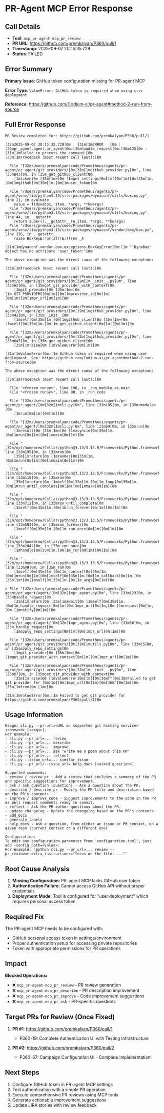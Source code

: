 # PR-Agent MCP Error Response

## Call Details
- **Tool**: `mcp_pr-agent-mcp_pr_review`
- **PR URL**: https://github.com/premkalyan/P360/pull/1
- **Timestamp**: 2025-09-07 20:15:35.728
- **Status**: FAILED

## Error Summary
**Primary Issue**: GitHub token configuration missing for PR-agent MCP

**Error Type**: `ValueError: GitHub token is required when using user deployment`

**Reference**: https://github.com/Codium-ai/pr-agent#method-2-run-from-source

## Full Error Response

```
PR Review completed for: https://github.com/premkalyan/P360/pull/1

[32m2025-09-07 20:15:35.728[0m | [31m[1mERROR   [0m | [36mpr_agent.agent.pr_agent[0m:[36mhandle_request[0m:[36m125[0m - [31m[1mFailed to process the command.[0m
[33m[1mTraceback (most recent call last):[0m

  File "[32m/Users/premkalyan/code/Prometheus/agents/pr-agent/pr_agent/git_providers/[0m[32m[1mgithub_provider.py[0m", line [33m843[0m, in [35m_get_github_client[0m
    [1mtoken[0m [35m[1m=[0m [1mget_settings[0m[1m([0m[1m)[0m[35m[1m.[0m[1mgithub[0m[35m[1m.[0m[1muser_token[0m

  File "/Users/premkalyan/code/Prometheus/agents/pr-agent/venv/lib/python3.13/site-packages/dynaconf/utils/boxing.py", line 21, in evaluate
    value = f(dynabox, item, *args, **kwargs)
  File "/Users/premkalyan/code/Prometheus/agents/pr-agent/venv/lib/python3.13/site-packages/dynaconf/utils/boxing.py", line 44, in __getattr__
    return super().__getattr__(n_item, *args, **kwargs)
  File "/Users/premkalyan/code/Prometheus/agents/pr-agent/venv/lib/python3.13/site-packages/dynaconf/vendor/box/box.py", line 176, in __getattr__
    raise BoxKeyError(str(E))from _A

[31m[1mdynaconf.vendor.box.exceptions.BoxKeyError[0m:[1m "'DynaBox' object has no attribute 'user_token'"[0m

The above exception was the direct cause of the following exception:

[33m[1mTraceback (most recent call last):[0m

  File "[32m/Users/premkalyan/code/Prometheus/agents/pr-agent/pr_agent/git_providers/[0m[32m[1m__init__.py[0m", line [33m62[0m, in [35mget_git_provider_with_context[0m
    [1mgit_provider[0m [35m[1m=[0m [1m_GIT_PROVIDERS[0m[1m[[0m[1mprovider_id[0m[1m][0m[1m([0m[1mpr_url[0m[1m)[0m

  File "[32m/Users/premkalyan/code/Prometheus/agents/pr-agent/pr_agent/git_providers/[0m[32m[1mgithub_provider.py[0m", line [33m42[0m, in [35m__init__[0m
    [1mself[0m[35m[1m.[0m[1mgithub_client[0m [35m[1m=[0m [1mself[0m[35m[1m.[0m[1m_get_github_client[0m[1m([0m[1m)[0m

  File "[32m/Users/premkalyan/code/Prometheus/agents/pr-agent/pr_agent/git_providers/[0m[32m[1mgithub_provider.py[0m", line [33m845[0m, in [35m_get_github_client[0m
    [35m[1mraise[0m [1mValueError[0m[1m([0m

[31m[1mValueError[0m:[1m GitHub token is required when using user deployment. See: https://github.com/Codium-ai/pr-agent#method-2-run-from-source[0m

The above exception was the direct cause of the following exception:

[33m[1mTraceback (most recent call last):[0m

  File "<frozen runpy>", line 198, in _run_module_as_main
  File "<frozen runpy>", line 88, in _run_code

  File "[32m/Users/premkalyan/code/Prometheus/agents/pr-agent/pr_agent/[0m[32m[1mcli.py[0m", line [33m105[0m, in [35m<module>[0m
    [1mrun[0m[1m([0m[1m)[0m

  File "[32m/Users/premkalyan/code/Prometheus/agents/pr-agent/pr_agent/[0m[32m[1mcli.py[0m", line [33m99[0m, in [35mrun[0m
    [1mresult[0m [35m[1m=[0m [1masyncio[0m[35m[1m.[0m[1mrun[0m[1m([0m[1mmain[0m[1m)[0m

  File "[32m/opt/homebrew/Cellar/python@3.13/3.13.5/Frameworks/Python.framework/Versions/3.13/lib/python3.13/asyncio/[0m[32m[1mrunners.py[0m", line [33m195[0m, in [35mrun[0m
    [35m[1mreturn[0m [1mrunner[0m[35m[1m.[0m[1mrun[0m[1m([0m[1mmain[0m[1m)[0m

  File "[32m/opt/homebrew/Cellar/python@3.13/3.13.5/Frameworks/Python.framework/Versions/3.13/lib/python3.13/asyncio/[0m[32m[1mrunners.py[0m", line [33m118[0m, in [35mrun[0m
    [35m[1mreturn[0m [1mself[0m[35m[1m.[0m[1m_loop[0m[35m[1m.[0m[1mrun_until_complete[0m[1m([0m[1mtask[0m[1m)[0m

  File "[32m/opt/homebrew/Cellar/python@3.13/3.13.5/Frameworks/Python.framework/Versions/3.13/lib/python3.13/asyncio/[0m[32m[1mbase_events.py[0m", line [33m712[0m, in [35mrun_until_complete[0m
    [1mself[0m[35m[1m.[0m[1mrun_forever[0m[1m([0m[1m)[0m

  File "[32m/opt/homebrew/Cellar/python@3.13/3.13.5/Frameworks/Python.framework/Versions/3.13/lib/python3.13/asyncio/[0m[32m[1mbase_events.py[0m", line [33m683[0m, in [35mrun_forever[0m
    [1mself[0m[35m[1m.[0m[1m_run_once[0m[1m([0m[1m)[0m

  File "[32m/opt/homebrew/Cellar/python@3.13/3.13.5/Frameworks/Python.framework/Versions/3.13/lib/python3.13/aseycio/[0m[32m[1mbase_events.py[0m", line [33m2042[0m, in [35m_run_once[0m
    [1mhandle[0m[35m[1m.[0m[1m_run[0m[1m([0m[1m)[0m

  File "[32m/opt/homebrew/Cellar/python@3.13/3.13.5/Frameworks/Python.framework/Versions/3.13/lib/python3.13/asyncio/[0m[32m[1mevents.py[0m", line [33m89[0m, in [35m_run[0m
    [1mself[0m[35m[1m.[0m[1m_context[0m[35m[1m.[0m[1mrun[0m[1m([0m[1mself[0m[35m[1m.[0m[1m_callback[0m[1m,[0m [35m[1m*[0m[1mself[0m[35m[1m.[0m[1m_args[0m[1m)[0m

> File "[32m/Users/premkalyan/code/Prometheus/agents/pr-agent/pr_agent/agent/[0m[32m[1mpr_agent.py[0m", line [33m123[0m, in [35mhandle_request[0m
    [35m[1mreturn[0m [35m[1mawait[0m [1mself[0m[35m[1m.[0m[1m_handle_request[0m[1m([0m[1mpr_url[0m[1m,[0m [1mrequest[0m[1m,[0m [1mnotify[0m[1m)[0m

  File "[32m/Users/premkalyan/code/Prometheus/agents/pr-agent/pr_agent/agent/[0m[32m[1mpr_agent.py[0m", line [33m56[0m, in [35m_handle_request[0m
    [1mapply_repo_settings[0m[1m([0m[1mpr_url[0m[1m)[0m

  File "[32m/Users/premkalyan/code/Prometheus/agents/pr-agent/pr_agent/git_providers/[0m[32m[1mutils.py[0m", line [33m15[0m, in [35mapply_repo_settings[0m
    [1mgit_provider[0m [35m[1m=[0m [1mget_git_provider_with_context[0m[1m([0m[1mpr_url[0m[1m)[0m

  File "[32m/Users/premkalyan/code/Prometheus/agents/pr-agent/pr_agent/git_providers/[0m[32m[1m__init__.py[0m", line [33m67[0m, in [35mget_git_provider_with_context[0m
    [35m[1mraise[0m [1mValueError[0m[1m([0m[36mf"[0m[36mFailed to get git provider for [0m[1m{[0m[1mpr_url[0m[1m}[0m[36m"[0m[1m)[0m [35m[1mfrom[0m [1me[0m

[31m[1mValueError[0m:[1m Failed to get git provider for https://github.com/premkalyan/P360/pull/1[0m
```

## Usage Information

```
Usage: cli.py --pr-url=<URL on supported git hosting service> <command> [<args>].
For example:
- cli.py --pr_url=... review
- cli.py --pr_url=... describe
- cli.py --pr_url=... improve
- cli.py --pr_url=... ask "write me a poem about this PR"
- cli.py --pr_url=... reflect
- cli.py --issue_url=... similar_issue
- cli.py --pr_url/--issue_url= help_docs [<asked question>]

Supported commands:
- review / review_pr - Add a review that includes a summary of the PR and specific suggestions for improvement.
- ask / ask_question [question] - Ask a question about the PR.
- describe / describe_pr - Modify the PR title and description based on the PR's contents.
- improve / improve_code - Suggest improvements to the code in the PR as pull request comments ready to commit.
- reflect - Ask the PR author questions about the PR.
- update_changelog - Update the changelog based on the PR's contents.
- add_docs
- generate_labels
- help_docs - Ask a question, from either an issue or PR context, on a given repo (current context or a different one)

Configuration:
To edit any configuration parameter from 'configuration.toml', just add -config_path=<value>.
For example: 'python cli.py --pr_url=... review --pr_reviewer.extra_instructions="focus on the file: ..."'
```

## Root Cause Analysis

1. **Missing Configuration**: PR-agent MCP lacks GitHub user token
2. **Authentication Failure**: Cannot access GitHub API without proper credentials
3. **Deployment Mode**: Tool is configured for "user deployment" which requires personal access token

## Required Fix

The PR-agent MCP needs to be configured with:
- GitHub personal access token in settings/environment
- Proper authentication setup for accessing private repositories
- Token with appropriate permissions for PR operations

## Impact

**Blocked Operations:**
- ❌ `mcp_pr-agent-mcp_pr_review` - PR review generation
- ❌ `mcp_pr-agent-mcp_pr_describe` - PR description improvement  
- ❌ `mcp_pr-agent-mcp_pr_improve` - Code improvement suggestions
- ❌ `mcp_pr-agent-mcp_pr_ask` - PR-specific questions

## Target PRs for Review (Once Fixed)

1. **PR #1**: https://github.com/premkalyan/P360/pull/1
   - P360-19: Complete Authentication UI with Testing Infrastructure
   
2. **PR #2**: https://github.com/premkalyan/P360/pull/2  
   - P360-67: Campaign Configuration UI - Complete Implementation

## Next Steps

1. Configure GitHub token in PR-agent MCP settings
2. Test authentication with a simple PR operation
3. Execute comprehensive PR reviews using MCP tools
4. Generate actionable improvement suggestions
5. Update JIRA stories with review feedback

